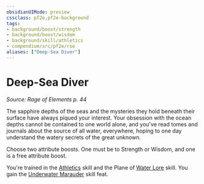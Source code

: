 ```yaml
---
obsidianUIMode: preview
cssclass: pf2e,pf2e-background
tags:
- background/boost/strength
- background/boost/wisdom
- background/skill/athletics
- compendium/src/pf2e/roe
aliases: ["Deep-Sea Diver"]
---
```

# Deep-Sea Diver
*Source: Rage of Elements p. 44*  

The sapphire depths of the seas and the mysteries they hold beneath their surface have always piqued your interest. Your obsession with the ocean depths cannot be contained to one world alone, and you've read tomes and journals about the source of all water, everywhere, hoping to one day understand the watery secrets of the great unknown.

Choose two attribute boosts. One must be to Strength or Wisdom, and one is a free attribute boost.

You're trained in the [Athletics](compendium/skills.md#Athletics) skill and the Plane of [Water Lore](compendium/skills.md#Lore) skill. You gain the [Underwater Marauder](compendium/feats/underwater-marauder.md) skill feat.